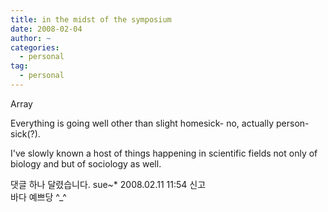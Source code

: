 ```yaml
---
title: in the midst of the symposium
date: 2008-02-04
author: ~
categories:
  - personal
tag:
  - personal
---
```








Array

Everything is going well other than slight homesick- no, actually person-sick(?).

I've slowly known a host of things happening in scientific fields not only of biology and but of sociology as well.



 댓글 하나 달렸습니다.
sue~* 2008.02.11 11:54 신고   
바다 예쁘당 ^_^




